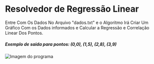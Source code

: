 # Resolvedor de Regressão Linear
Entre Com Os Dados No Arquivo "dados.txt" e o Algoritmo Irá Criar Um Gráfico Com os Dados informados e Calcular a Regressão e Correlação Linear Dos Pontos.
##### Exemplo de saida para pontos: (0,0), (1,5), (2,8), (3,9) 
![Imagem do programa](https://user-images.githubusercontent.com/48874910/76160185-b9048280-6106-11ea-9dfd-010eca744783.png)
